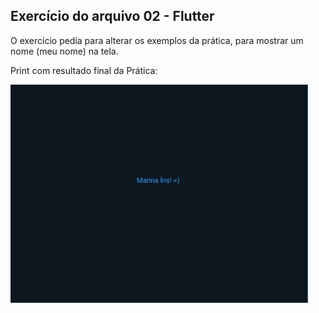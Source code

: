 ## Exercício do arquivo 02 - Flutter

O exercício pedia para alterar os exemplos da prática, para mostrar um nome (meu nome) na tela.

Print com resultado final da Prática:

![resultado da pratica (2)](img/pratica.jpg)
